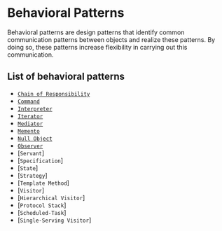 Behavioral Patterns
===================

Behavioral patterns are design patterns that identify common communication patterns between objects and realize these patterns. By doing so, these patterns increase flexibility in carrying out this communication.

List of behavioral patterns
---------------------------

* [`Chain of Responsibility`](chainofresponsibility)
* [`Command`](command)
* [`Interpreter`](interpreter)
* [`Iterator`](iterator)
* [`Mediator`](mediator)
* [`Memento`](memento)
* [`Null Object`](nullobject)
* [`Observer`](observer)
* [`Servant`]
* [`Specification`]
* [`State`]
* [`Strategy`]
* [`Template Method`]
* [`Visitor`]
* [`Hierarchical Visitor`]
* [`Protocol Stack`]
* [`Scheduled-Task`]
* [`Single-Serving Visitor`]